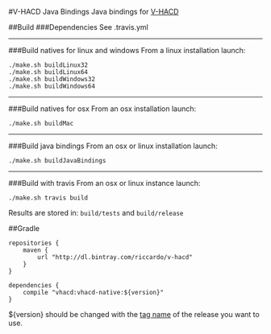 #V-HACD Java Bindings
Java bindings for [V-HACD](https://github.com/kmammou/v-hacd)


##Build 
###Dependencies
See .travis.yml 
___
###Build natives for linux and windows
From a linux installation launch:
```
./make.sh buildLinux32
./make.sh buildLinux64  
./make.sh buildWindows32
./make.sh buildWindows64
```
___
###Build natives for osx
From an osx installation launch:
```
./make.sh buildMac
```
___
###Build java bindings 
From an osx or linux installation launch:
```
./make.sh buildJavaBindings
```
___
###Build with travis
From an osx or linux instance launch:
```
./make.sh travis build
```


Results are stored in: `build/tests` and `build/release`

##Gradle
```
repositories { 
    maven { 
        url "http://dl.bintray.com/riccardo/v-hacd" 
    } 
}

dependencies {
    compile "vhacd:vhacd-native:${version}"
}

```
${version} should be changed with the [tag name](https://github.com/riccardobl/v-hacd-java-bindings/tags) of the release you want to use.